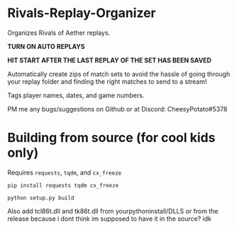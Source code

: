 # Rivals-Replay-Organizer
Organizes Rivals of Aether replays.

**TURN ON AUTO REPLAYS**

**HIT START AFTER THE LAST REPLAY OF THE SET HAS BEEN SAVED**

Automatically create zips of match sets to avoid the hassle of going through your replay folder and finding the right matches to send to a stream!

Tags player names, dates, and game numbers.

PM me any bugs/suggestions on Github or at Discord: CheesyPotato#5378

# Building from source (for cool kids only)



Requires `requests`, `tqdm`, and `cx_freeze`

`pip install requests tqdm cx_freeze`

`python setup.py build`

Also add tcl86t.dll and tk86t.dll from yourpythoninstall/DLLS or from the release because i dont think im supposed to have it in the source? idk
